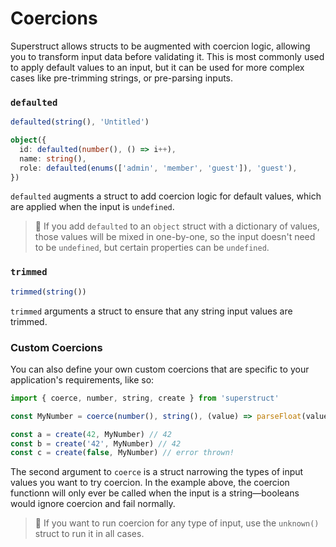 # Coercions

Superstruct allows structs to be augmented with coercion logic, allowing you to transform input data before validating it. This is most commonly used to apply default values to an input, but it can be used for more complex cases like pre-trimming strings, or pre-parsing inputs.

### `defaulted`

```ts
defaulted(string(), 'Untitled')

object({
  id: defaulted(number(), () => i++),
  name: string(),
  role: defaulted(enums(['admin', 'member', 'guest']), 'guest'),
})
```

`defaulted` augments a struct to add coercion logic for default values, which are applied when the input is `undefined`.

> 🤖 If you add `defaulted` to an `object` struct with a dictionary of values, those values will be mixed in one-by-one, so the input doesn't need to be `undefined`, but certain properties can be `undefined`.

### `trimmed`

```ts
trimmed(string())
```

`trimmed` arguments a struct to ensure that any string input values are trimmed.

### Custom Coercions

You can also define your own custom coercions that are specific to your application's requirements, like so:

```ts
import { coerce, number, string, create } from 'superstruct'

const MyNumber = coerce(number(), string(), (value) => parseFloat(value))

const a = create(42, MyNumber) // 42
const b = create('42', MyNumber) // 42
const c = create(false, MyNumber) // error thrown!
```

The second argument to `coerce` is a struct narrowing the types of input values you want to try coercion. In the example above, the coercion functionn will only ever be called when the input is a string—booleans would ignore coercion and fail normally.

> 🤖 If you want to run coercion for any type of input, use the `unknown()` struct to run it in all cases.
